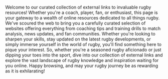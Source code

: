Welcome to our curated collection of external links to invaluable rugby resources! Whether you're a coach, player, fan, or enthusiast, this page is your gateway to a wealth of online resources dedicated to all things rugby.
We've scoured the web to bring you a carefully curated selection of websites offering everything from coaching tips and training drills to match analysis, news updates, and fan communities. Whether you're looking to sharpen your skills, stay updated on the latest rugby developments, or simply immerse yourself in the world of rugby, you'll find something here to pique your interest.
So, whether you're a seasoned rugby aficionado or just dipping your toes into the sport, dive into our collection of external links and explore the vast landscape of rugby knowledge and inspiration waiting for you online.
Happy browsing, and may your rugby journey be as rewarding as it is exhilarating!